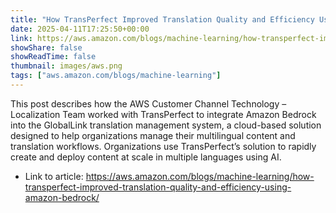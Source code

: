 ```yaml
---
title: "How TransPerfect Improved Translation Quality and Efficiency Using Amazon Bedrock"
date: 2025-04-11T17:25:50+00:00
link: https://aws.amazon.com/blogs/machine-learning/how-transperfect-improved-translation-quality-and-efficiency-using-amazon-bedrock/
showShare: false
showReadTime: false
thumbnail: images/aws.png
tags: ["aws.amazon.com/blogs/machine-learning"]
---
```

This post describes how the AWS Customer Channel Technology – Localization Team worked with TransPerfect to integrate Amazon Bedrock into the GlobalLink translation management system, a cloud-based solution designed to help organizations manage their multilingual content and translation workflows. Organizations use TransPerfect’s solution to rapidly create and deploy content at scale in multiple languages using AI.

- Link to article: https://aws.amazon.com/blogs/machine-learning/how-transperfect-improved-translation-quality-and-efficiency-using-amazon-bedrock/